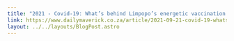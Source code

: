 ```yaml
---
title: "2021 - Covid-19: What’s behind Limpopo’s energetic vaccination numbers?"
link: https://www.dailymaverick.co.za/article/2021-09-21-covid-19-whats-behind-limpopos-energetic-vaccination-numbers/
layout: ../../layouts/BlogPost.astro
---
```

